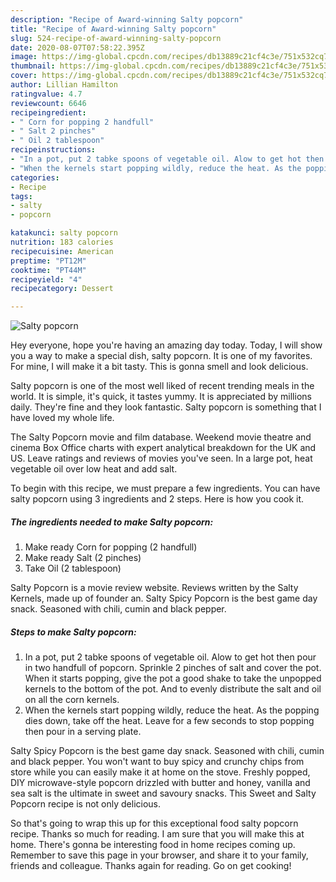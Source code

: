 ```yaml
---
description: "Recipe of Award-winning Salty popcorn"
title: "Recipe of Award-winning Salty popcorn"
slug: 524-recipe-of-award-winning-salty-popcorn
date: 2020-08-07T07:58:22.395Z
image: https://img-global.cpcdn.com/recipes/db13889c21cf4c3e/751x532cq70/salty-popcorn-recipe-main-photo.jpg
thumbnail: https://img-global.cpcdn.com/recipes/db13889c21cf4c3e/751x532cq70/salty-popcorn-recipe-main-photo.jpg
cover: https://img-global.cpcdn.com/recipes/db13889c21cf4c3e/751x532cq70/salty-popcorn-recipe-main-photo.jpg
author: Lillian Hamilton
ratingvalue: 4.7
reviewcount: 6646
recipeingredient:
- " Corn for popping 2 handfull"
- " Salt 2 pinches"
- " Oil 2 tablespoon"
recipeinstructions:
- "In a pot, put 2 tabke spoons of vegetable oil. Alow to get hot then pour in two handfull of popcorn. Sprinkle 2 pinches of salt and cover the pot. When it starts popping, give the pot a good shake to take the unpopped kernels to the bottom of the pot. And to evenly distribute the salt and oil on all the corn kernels."
- "When the kernels start popping wildly, reduce the heat. As the popping dies down, take off the heat. Leave for a few seconds to stop popping then pour in a serving plate."
categories:
- Recipe
tags:
- salty
- popcorn

katakunci: salty popcorn 
nutrition: 183 calories
recipecuisine: American
preptime: "PT12M"
cooktime: "PT44M"
recipeyield: "4"
recipecategory: Dessert

---
```



![Salty popcorn](https://img-global.cpcdn.com/recipes/db13889c21cf4c3e/751x532cq70/salty-popcorn-recipe-main-photo.jpg)

Hey everyone, hope you're having an amazing day today. Today, I will show you a way to make a special dish, salty popcorn. It is one of my favorites. For mine, I will make it a bit tasty. This is gonna smell and look delicious.

Salty popcorn is one of the most well liked of recent trending meals in the world. It is simple, it's quick, it tastes yummy. It is appreciated by millions daily. They're fine and they look fantastic. Salty popcorn is something that I have loved my whole life.

The Salty Popcorn movie and film database. Weekend movie theatre and cinema Box Office charts with expert analytical breakdown for the UK and US. Leave ratings and reviews of movies you&#39;ve seen. In a large pot, heat vegetable oil over low heat and add salt.


To begin with this recipe, we must prepare a few ingredients. You can have salty popcorn using 3 ingredients and 2 steps. Here is how you cook it.

<!--inarticleads1-->

##### The ingredients needed to make Salty popcorn:

1. Make ready  Corn for popping (2 handfull)
1. Make ready  Salt (2 pinches)
1. Take  Oil (2 tablespoon)


Salty Popcorn is a movie review website. Reviews written by the Salty Kernels, made up of founder an. Salty Spicy Popcorn is the best game day snack. Seasoned with chili, cumin and black pepper. 

<!--inarticleads2-->

##### Steps to make Salty popcorn:

1. In a pot, put 2 tabke spoons of vegetable oil. Alow to get hot then pour in two handfull of popcorn. Sprinkle 2 pinches of salt and cover the pot. When it starts popping, give the pot a good shake to take the unpopped kernels to the bottom of the pot. And to evenly distribute the salt and oil on all the corn kernels.
1. When the kernels start popping wildly, reduce the heat. As the popping dies down, take off the heat. Leave for a few seconds to stop popping then pour in a serving plate.


Salty Spicy Popcorn is the best game day snack. Seasoned with chili, cumin and black pepper. You won&#39;t want to buy spicy and crunchy chips from store while you can easily make it at home on the stove. Freshly popped, DIY microwave-style popcorn drizzled with butter and honey, vanilla and sea salt is the ultimate in sweet and savoury snacks. This Sweet and Salty Popcorn recipe is not only delicious. 

So that's going to wrap this up for this exceptional food salty popcorn recipe. Thanks so much for reading. I am sure that you will make this at home. There's gonna be interesting food in home recipes coming up. Remember to save this page in your browser, and share it to your family, friends and colleague. Thanks again for reading. Go on get cooking!

